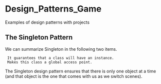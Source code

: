 # Design_Patterns_Game
Examples of design patterns with projects


## The Singleton Pattern
We can summarize Singleton in the following two items.

     It guarantees that a class will have an instance.
     Makes this class a global access point.
The Singleton design pattern ensures that there is only one object at a time (and that object is the one that comes with us as we switch scenes).
